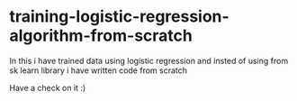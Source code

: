 # training-logistic-regression-algorithm-from-scratch
In this i have trained data using logistic regression and insted of using from sk learn library i have written code from scratch


Have a check on it :)
